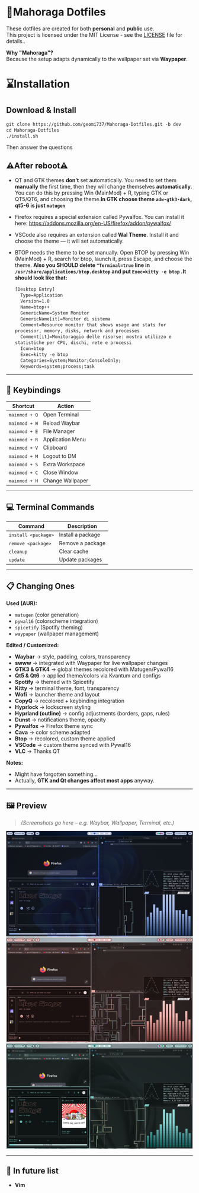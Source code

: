 # 🐍Mahoraga Dotfiles

These dotfiles are created for both **personal** and **public** use.  
This project is licensed under the MIT License - see the [LICENSE](LICENSE) file for details..

**Why "Mahoraga"?**  
Because the setup adapts dynamically to the wallpaper set via **Waypaper**.

# ⌛Installation

## Download & Install

```
git clone https://github.com/geomi737/Mahoraga-Dotfiles.git -b dev
cd Mahoraga-Dotfiles
./install.sh
```

Then answer the questions

## **⚠️After reboot⚠️**

- QT and GTK themes **don’t** set automatically. You need to set them **manually** the first time, then they will change themselves **automatically**. You can do this by pressing Win (MainMod) + R, typing GTK or QT5/QT6, and choosing the theme.**In GTK choose theme `adw-gtk3-dark`, qt5-6 is just `matugen`**

- Firefox requires a special extension called Pywalfox. You can install it here: https://addons.mozilla.org/en-US/firefox/addon/pywalfox/

- VSCode also requires an extension called **Wal Theme**. Install it and choose the theme — it will set automatically.

- BTOP needs the theme to be set manually. Open BTOP by pressing Win (MainMod) + R, search for btop, launch it, press Escape, and choose the theme. **Also you SHOULD delete `"Terminal=true` line in `/usr/share/applications/btop.desktop` and put `Exec=kitty -e btop` .It should look like that:**
  ```
  [Desktop Entry]
    Type=Application
    Version=1.0
    Name=btop++
    GenericName=System Monitor
    GenericName[it]=Monitor di sistema
    Comment=Resource monitor that shows usage and stats for processor, memory, disks, network and processes
    Comment[it]=Monitoraggio delle risorse: mostra utilizzo e statistiche per CPU, dischi, rete e processi
    Icon=btop
    Exec=kitty -e btop
    Categories=System;Monitor;ConsoleOnly;
    Keywords=system;process;task
  ```

---

## 🔑 Keybindings

| Shortcut      | Action           |
| ------------- | ---------------- |
| `mainmod + Q` | Open Terminal    |
| `mainmod + W` | Reload Waybar    |
| `mainmod + E` | File Manager     |
| `mainmod + R` | Application Menu |
| `mainmod + V` | Clipboard        |
| `mainmod + M` | Logout to DM     |
| `mainmod + S` | Extra Workspace  |
| `mainmod + C` | Close Window     |
| `mainmod + H` | Change Wallpaper |

---

## 💻 Terminal Commands

| Command             | Description       |
| ------------------- | ----------------- |
| `install <package>` | Install a package |
| `remove <package>`  | Remove a package  |
| `cleanup`           | Clear cache       |
| `update`            | Update packages   |

---

## 📋 Changing Ones

**Used (AUR):**

- `matugen` (color generation)
- `pywal16` (colorscheme integration)
- `spicetify` (Spotify theming)
- `waypaper` (wallpaper management)

**Edited / Customized:**

- **Waybar** → style, padding, colors, transparency
- **swww** → integrated with Waypaper for live wallpaper changes
- **GTK3 & GTK4** → global themes recolored with Matugen/Pywal16
- **Qt5 & Qt6** → applied theme/colors via Kvantum and configs
- **Spotify** → themed with Spicetify
- **Kitty** → terminal theme, font, transparency
- **Wofi** → launcher theme and layout
- **CopyQ** → recolored + keybinding integration
- **Hyprlock** → lockscreen styling
- **Hyprland (outline)** → config adjustments (borders, gaps, rules)
- **Dunst** → notifications theme, opacity
- **Pywalfox** → Firefox theme sync
- **Cava** → color scheme adapted
- **Btop** → recolored, custom theme applied
- **VSCode** → custom theme synced with Pywal16
- **VLC** → Thanks QT

**Notes:**

- Might have forgotten something…
- Actually, **GTK and Qt changes affect most apps** anyway.

---

## 🖼️ Preview

> _(Screenshots go here – e.g. Waybar, Wallpaper, Terminal, etc.)_

![preview](/Preview/1.png)
![preview](/Preview/2.png)
![preview](/Preview/3.png)

---

##  In future list

- **Vim**
